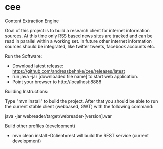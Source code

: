 cee
===

Content Extraction Engine

Goal of this project is to build a research client for internet information sources.
At this time only RSS based news sites are tracked and can be read in parallel within
a working set. In future other internet information sources should be integrated, like
twitter tweets, facebook accounts etc.

Run the Software:

 * Download latest release: https://github.com/andreasbehnke/cee/releases/latest
 * run java -jar [downloaded file name] to start web application.
 * Point your browser to http://localhost:8888

Building Instructions:

Type "mvn install" to build the project. After that you should be able to run the
current stable client (webbased, GWT) with the following command:

java -jar webreader/target/webreader-[version].war

Build other profiles (development)

 * mvn clean install -Dclient=rest will build the REST service (current development)
